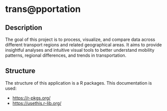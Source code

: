 # trans@pportation

## Description
The goal of this project is to process, visualize, and compare data across different transport regions and related geographical areas.
It aims to provide insightful analyses and intuitive visual tools to better understand mobility patterns, regional differences, and trends in transportation.

## Structure

The structure of this application is a R packages. This documentation is used: 
- https://r-pkgs.org/
- https://usethis.r-lib.org/ 

